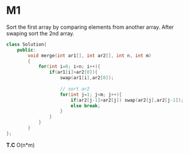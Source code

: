 # M1
Sort the first array by comparing elements from another array. After swaping sort the 2nd array.

```cpp
class Solution{
    public:
        void merge(int ar1[], int ar2[], int n, int m) 
        { 
            for(int i=0; i<n; i++){
                if(ar1[i]>ar2[0]){
                    swap(ar1[i],ar2[0]);
                    
                    // sort ar2
                    for(int j=1; j<m; j++){
                        if(ar2[j-1]>ar2[j]) swap(ar2[j],ar2[j-1]);
                        else break;
                    }
                }
            }
        } 
};
```
**T.C** O(n*m)

